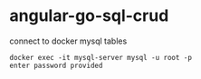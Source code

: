 # angular-go-sql-crud


connect to docker mysql tables 
```
docker exec -it mysql-server mysql -u root -p
enter password provided
```
